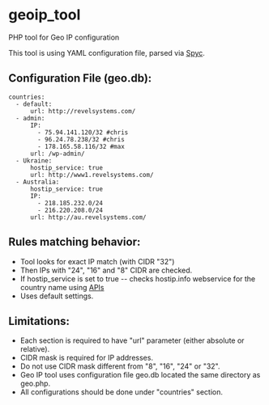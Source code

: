 geoip_tool
==========

PHP tool for Geo IP configuration

This tool is using YAML configuration file, parsed via [Spyc](https://github.com/mustangostang/spyc).

Configuration File (geo.db):
----------------------------

    countries:
      - default:
          url: http://revelsystems.com/
      - admin:
          IP:
            - 75.94.141.120/32 #chris
            - 96.24.78.238/32 #chris
            - 178.165.58.116/32 #max
          url: /wp-admin/
      - Ukraine:
          hostip_service: true
          url: http://www1.revelsystems.com/
      - Australia:
          hostip_service: true
          IP:
            - 218.185.232.0/24
            - 216.220.208.0/24
          url: http://au.revelsystems.com/

Rules matching behavior:
------------------------

- Tool looks for exact IP match (with CIDR "32")
- Then IPs with "24", "16" and "8" CIDR are checked.
- If hostip_service is set to true
-- checks hostip.info webservice for the country name using [APIs](http://www.programmableweb.com/api/hostip.info)
- Uses default settings.
 
Limitations:
------------

- Each section is required to have "url" parameter (either absolute or relative).
- CIDR mask is required for IP addresses.
- Do not use CIDR mask different from "8", "16", "24" or "32".
- Geo IP tool uses configuration file geo.db located the same directory as geo.php.
- All configurations should be done under "countries" section.
